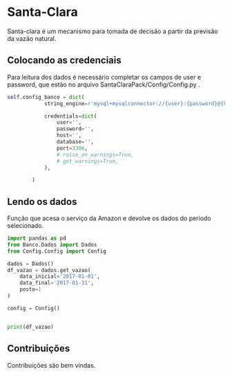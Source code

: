 # Santa-Clara

Santa-clara é um mecanismo para tomada de decisão a partir da previsão da vazão natural. 

## Colocando as credenciais

Para leitura dos dados é necessário completar os campos de user e password, que estão no arquivo SantaClaraPack/Config/Config.py .

```python
self.config_banco = dict(
            string_engine=r'mysql+mysqlconnector://{user}:{password}@{host}:{port}/{database}',

            credentials=dict(
                user='',
                password='',
                host='',
                database='',
                port=3306,
                # raise_on_warnings=True,
                # get_warnings=True,
            ),

        )
```

## Lendo os dados

Função que acesa o serviço da Amazon e devolve os dados do período selecionado.

```python
import pandas as pd
from Banco.Dados import Dados
from Config.Config import Config

dados = Dados()
df_vazao = dados.get_vazao(
    data_inicial='2017-01-01',
    data_final='2017-01-31',
    posto=1
)

config = Config()


print(df_vazao)
```

## Contribuições
Contribuições são bem vindas.
